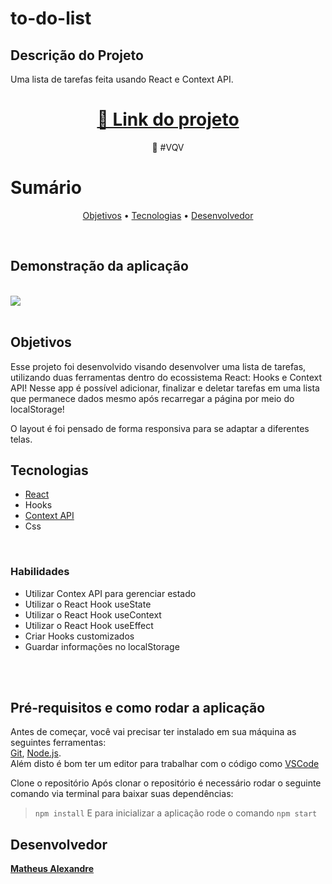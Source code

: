 # to-do-list

## Descrição do Projeto

<p>Uma lista de tarefas feita usando React e Context API.</p>
<h1 align="center">  <a href="https://alexandremhm.github.io/todo-react/">🔗 Link do projeto</a>  </h1>  <p align="center">🚀 #VQV</p>


# Sumário
<p align="center">  <a href="#objetivos">Objetivos</a> •  <a href="#tecnologias">Tecnologias</a>  • <a href="#desenvolvedor">Desenvolvedor</a>  </p>
<br/>

## Demonstração da aplicação
<br/>
<img src="./to-do-list.gif" />
<br/>
<br/>

## Objetivos
Esse projeto foi desenvolvido visando desenvolver uma lista de tarefas, utilizando duas ferramentas dentro do ecossistema React: Hooks e Context API! Nesse app é possível adicionar, finalizar e deletar tarefas em uma lista que permanece dados mesmo após recarregar a página por meio do localStorage!

O layout é foi pensado de forma responsiva para se adaptar a diferentes telas.


## Tecnologias

- <a href="https://pt-br.reactjs.org/docs/getting-started.html">React</a>
- Hooks
- <a href="https://pt-br.reactjs.org/docs/context.html">Context API</a>
- Css

<br/>

### Habilidades

- Utilizar Contex API para gerenciar estado
- Utilizar o React Hook useState
- Utilizar o React Hook useContext
- Utilizar o React Hook useEffect
- Criar Hooks customizados
- Guardar informações no localStorage


<br/>
<br/>

##  Pré-requisitos e como rodar a aplicação

Antes de começar, você vai precisar ter instalado em sua máquina as seguintes ferramentas:  
[Git](https://git-scm.com/), [Node.js](https://nodejs.org/en/).  
Além disto é bom ter um editor para trabalhar com o código como [VSCode](https://code.visualstudio.com/)

Clone o repositório
Após clonar o repositório é necessário rodar o seguinte comando via terminal para baixar suas dependências:
> ``` npm install ```
E para inicializar a aplicação rode o comando
> ``` npm start ```

## Desenvolvedor

<a href="https://github.com/alexandremhm">**Matheus Alexandre**</a>

